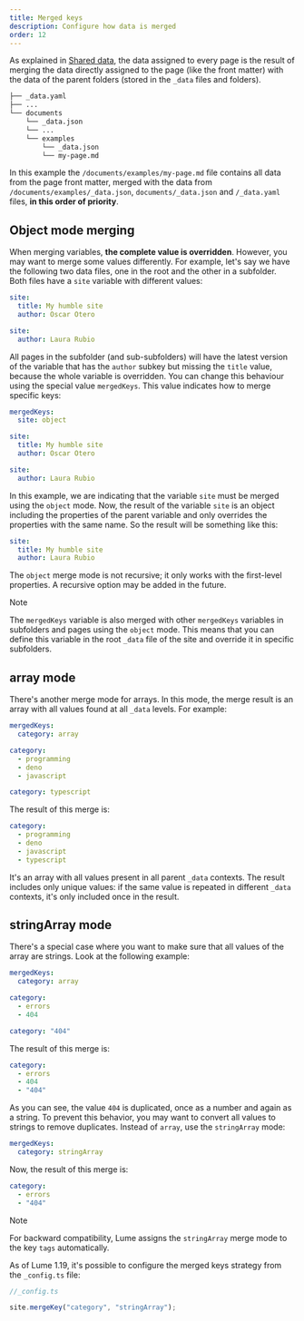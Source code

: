 ```yaml
---
title: Merged keys
description: Configure how data is merged
order: 12
---
```


As explained in [Shared data](/docs/creating-pages/shared-data.md), the data
assigned to every page is the result of merging the data directly assigned to
the page (like the front matter) with the data of the parent folders (stored in
the `_data` files and folders).

```txt
├── _data.yaml
├── ...
└── documents
    └── _data.json
    └── ...
    └── examples
        └── _data.json
        └── my-page.md
```

In this example the `/documents/examples/my-page.md` file contains all data from
the page front matter, merged with the data from
`/documents/examples/_data.json`, `documents/_data.json` and `/_data.yaml`
files, **in this order of priority**.

## Object mode merging

When merging variables, **the complete value is overridden**. However, you may
want to merge some values differently. For example, let's say we have the
following two data files, one in the root and the other in a subfolder. Both
files have a `site` variable with different values:

<lume-code>

```yml {title="/_data.yml"}
site:
  title: My humble site
  author: Oscar Otero
```

```yml {title="/subfolder/_data.yml"}
site:
  author: Laura Rubio
```

</lume-code>

All pages in the subfolder (and sub-subfolders) will have the latest version of
the variable that has the `author` subkey but missing the `title` value, because
the whole variable is overridden. You can change this behaviour using the
special value `mergedKeys`. This value indicates how to merge specific keys:

<lume-code>

```yml {title="/_data.yml"}
mergedKeys:
  site: object

site:
  title: My humble site
  author: Oscar Otero
```

```yml {title="/subfolder/_data.yml"}
site:
  author: Laura Rubio
```

</lume-code>

In this example, we are indicating that the variable `site` must be merged using
the `object` mode. Now, the result of the variable `site` is an object including
the properties of the parent variable and only overrides the properties with the
same name. So the result will be something like this:

```yml
site:
  title: My humble site
  author: Laura Rubio
```

The `object` merge mode is not recursive; it only works with the first-level
properties. A recursive option may be added in the future.

> [!note]
>
> The `mergedKeys` variable is also merged with other `mergedKeys` variables in
> subfolders and pages using the `object` mode. This means that you can define
> this variable in the root `_data` file of the site and override it in specific
> subfolders.

## array mode

There's another merge mode for arrays. In this mode, the merge result is an
array with all values found at all `_data` levels. For example:

<lume-code>

```yml {title="/_data.yml"}
mergedKeys:
  category: array

category:
  - programming
  - deno
  - javascript
```

```yml {title="/subfolder/_data.yml"}
category: typescript
```

</lume-code>

The result of this merge is:

```yml
category:
  - programming
  - deno
  - javascript
  - typescript
```

It's an array with all values present in all parent `_data` contexts. The result
includes only unique values: if the same value is repeated in different `_data`
contexts, it's only included once in the result.

## stringArray mode

There's a special case where you want to make sure that all values of the array
are strings. Look at the following example:

<lume-code>

```yml {title="/_data.yml"}
mergedKeys:
  category: array

category:
  - errors
  - 404
```

```yml {title="/subfolder/_data.yml"}
category: "404"
```

</lume-code>

The result of this merge is:

```yml
category:
  - errors
  - 404
  - "404"
```

As you can see, the value `404` is duplicated, once as a number and again as a
string. To prevent this behavior, you may want to convert all values to strings
to remove duplicates. Instead of `array`, use the `stringArray` mode:

```yml
mergedKeys:
  category: stringArray
```

Now, the result of this merge is:

```yml
category:
  - errors
  - "404"
```

> [!note]
>
> For backward compatibility, Lume assigns the `stringArray` merge mode to the
> key `tags` automatically.

As of Lume 1.19, it's possible to configure the merged keys strategy from the
`_config.ts` file:

```ts
//_config.ts

site.mergeKey("category", "stringArray");
```

